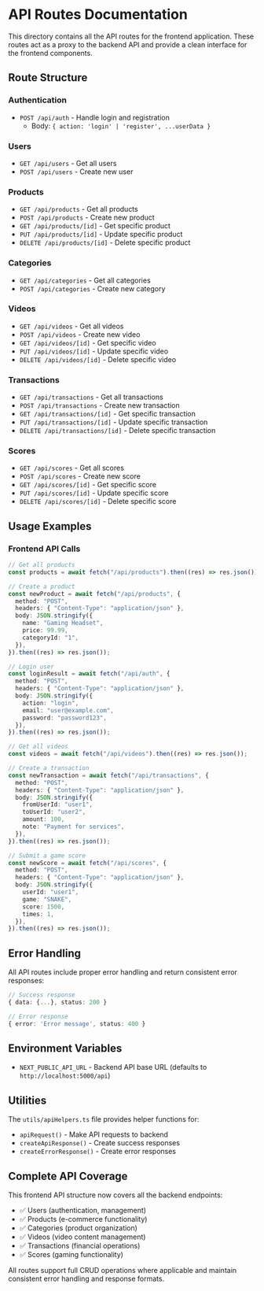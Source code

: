 # API Routes Documentation

This directory contains all the API routes for the frontend application. These routes act as a proxy to the backend API and provide a clean interface for the frontend components.

## Route Structure

### Authentication

- `POST /api/auth` - Handle login and registration
  - Body: `{ action: 'login' | 'register', ...userData }`

### Users

- `GET /api/users` - Get all users
- `POST /api/users` - Create new user

### Products

- `GET /api/products` - Get all products
- `POST /api/products` - Create new product
- `GET /api/products/[id]` - Get specific product
- `PUT /api/products/[id]` - Update specific product
- `DELETE /api/products/[id]` - Delete specific product

### Categories

- `GET /api/categories` - Get all categories
- `POST /api/categories` - Create new category

### Videos

- `GET /api/videos` - Get all videos
- `POST /api/videos` - Create new video
- `GET /api/videos/[id]` - Get specific video
- `PUT /api/videos/[id]` - Update specific video
- `DELETE /api/videos/[id]` - Delete specific video

### Transactions

- `GET /api/transactions` - Get all transactions
- `POST /api/transactions` - Create new transaction
- `GET /api/transactions/[id]` - Get specific transaction
- `PUT /api/transactions/[id]` - Update specific transaction
- `DELETE /api/transactions/[id]` - Delete specific transaction

### Scores

- `GET /api/scores` - Get all scores
- `POST /api/scores` - Create new score
- `GET /api/scores/[id]` - Get specific score
- `PUT /api/scores/[id]` - Update specific score
- `DELETE /api/scores/[id]` - Delete specific score

## Usage Examples

### Frontend API Calls

```typescript
// Get all products
const products = await fetch("/api/products").then((res) => res.json());

// Create a product
const newProduct = await fetch("/api/products", {
  method: "POST",
  headers: { "Content-Type": "application/json" },
  body: JSON.stringify({
    name: "Gaming Headset",
    price: 99.99,
    categoryId: "1",
  }),
}).then((res) => res.json());

// Login user
const loginResult = await fetch("/api/auth", {
  method: "POST",
  headers: { "Content-Type": "application/json" },
  body: JSON.stringify({
    action: "login",
    email: "user@example.com",
    password: "password123",
  }),
}).then((res) => res.json());

// Get all videos
const videos = await fetch("/api/videos").then((res) => res.json());

// Create a transaction
const newTransaction = await fetch("/api/transactions", {
  method: "POST",
  headers: { "Content-Type": "application/json" },
  body: JSON.stringify({
    fromUserId: "user1",
    toUserId: "user2",
    amount: 100,
    note: "Payment for services",
  }),
}).then((res) => res.json());

// Submit a game score
const newScore = await fetch("/api/scores", {
  method: "POST",
  headers: { "Content-Type": "application/json" },
  body: JSON.stringify({
    userId: "user1",
    game: "SNAKE",
    score: 1500,
    times: 1,
  }),
}).then((res) => res.json());
```

## Error Handling

All API routes include proper error handling and return consistent error responses:

```typescript
// Success response
{ data: {...}, status: 200 }

// Error response
{ error: 'Error message', status: 400 }
```

## Environment Variables

- `NEXT_PUBLIC_API_URL` - Backend API base URL (defaults to `http://localhost:5000/api`)

## Utilities

The `utils/apiHelpers.ts` file provides helper functions for:

- `apiRequest()` - Make API requests to backend
- `createApiResponse()` - Create success responses
- `createErrorResponse()` - Create error responses

## Complete API Coverage

This frontend API structure now covers all the backend endpoints:

- ✅ Users (authentication, management)
- ✅ Products (e-commerce functionality)
- ✅ Categories (product organization)
- ✅ Videos (video content management)
- ✅ Transactions (financial operations)
- ✅ Scores (gaming functionality)

All routes support full CRUD operations where applicable and maintain consistent error handling and response formats.
